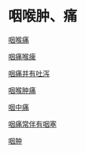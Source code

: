 # 咽喉肿、痛[咽喉痛](https://www.gmzyjc.com/search/result?wd=咽喉痛)[咽痛喉痺](https://www.gmzyjc.com/search/result?wd=咽痛喉痺)[咽痛并有吐泻](https://www.gmzyjc.com/search/result?wd=咽痛并有吐泻)[咽喉肿痛](https://www.gmzyjc.com/search/result?wd=咽喉肿痛)[咽中痛](https://www.gmzyjc.com/search/result?wd=咽中痛)[咽痛常伴有咽塞](https://www.gmzyjc.com/search/result?wd=咽痛常伴有咽塞)[咽肿](https://www.gmzyjc.com/search/result?wd=咽肿)